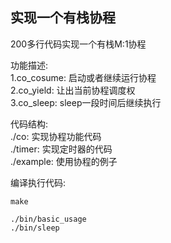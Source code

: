 ## 实现一个有栈协程
200多行代码实现一个有栈M:1协程  
  
功能描述:  
1.co_cosume: 启动或者继续运行协程  
2.co_yield: 让出当前协程调度权  
3.co_sleep: sleep一段时间后继续执行  

代码结构:  
./co: 实现协程功能代码  
./timer: 实现定时器的代码  
./example: 使用协程的例子  

编译执行代码:  
```
make

./bin/basic_usage
./bin/sleep

```
